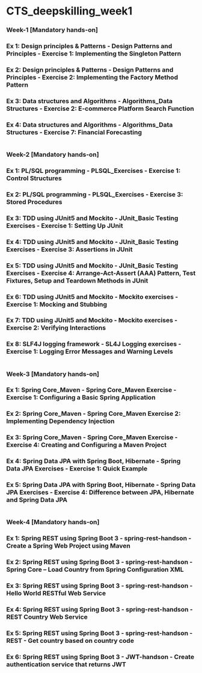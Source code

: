 # CTS_deepskilling_week1

### Week-1 [Mandatory hands-on]
### Ex 1:	Design principles & Patterns	-	Design Patterns and Principles - Exercise 1: Implementing the Singleton Pattern
### Ex 2:	Design principles & Patterns	-	Design Patterns and Principles - Exercise 2: Implementing the Factory Method Pattern
### Ex 3:	Data structures and Algorithms	-	Algorithms_Data Structures - Exercise 2: E-commerce Platform Search Function
### Ex 4:	Data structures and Algorithms	-	Algorithms_Data Structures -	Exercise 7: Financial Forecasting
# 
### Week-2 [Mandatory hands-on]
### Ex 1: PL/SQL programming - PLSQL_Exercises	- Exercise 1: Control Structures
### Ex 2: PL/SQL programming - PLSQL_Exercises	- Exercise 3: Stored Procedures
### Ex 3:	TDD using JUnit5 and Mockito - JUnit_Basic Testing Exercises - Exercise 1: Setting Up JUnit
### Ex 4:	TDD using JUnit5 and Mockito	- JUnit_Basic Testing Exercises - Exercise 3: Assertions in JUnit
### Ex 5:	TDD using JUnit5 and Mockito	- JUnit_Basic Testing Exercises - Exercise 4: Arrange-Act-Assert (AAA) Pattern, Test Fixtures, Setup and Teardown Methods in JUnit
### Ex 6:	TDD using JUnit5 and Mockito - Mockito exercises - Exercise 1: Mocking and Stubbing
### Ex 7:	TDD using JUnit5 and Mockito - Mockito exercises - Exercise 2: Verifying Interactions
### Ex 8:	SLF4J logging framework	- SL4J Logging exercises - Exercise 1: Logging Error Messages and Warning Levels
# 
### Week-3 [Mandatory hands-on]
### Ex 1: Spring Core_Maven - Spring Core_Maven	Exercise	- Exercise 1: Configuring a Basic Spring Application
### Ex 2: Spring Core_Maven - Spring Core_Maven	Exercise 2: Implementing Dependency Injection
### Ex 3:	Spring Core_Maven - Spring Core_Maven	Exercise - Exercise 4: Creating and Configuring a Maven Project
### Ex 4:	Spring Data JPA with Spring Boot, Hibernate	- Spring Data JPA Exercises - Exercise 1: Quick Example
### Ex 5:	Spring Data JPA with Spring Boot, Hibernate	- Spring Data JPA Exercises - Exercise 4: Difference between JPA, Hibernate and Spring Data JPA
#
### Week-4 [Mandatory hands-on]
### Ex 1:	Spring REST using Spring Boot 3	- spring-rest-handson - Create a Spring Web Project using Maven
### Ex 2:	Spring REST using Spring Boot 3	- spring-rest-handson - Spring Core – Load Country from Spring Configuration XML
### Ex 3:	Spring REST using Spring Boot 3	- spring-rest-handson - Hello World RESTful Web Service
### Ex 4:	Spring REST using Spring Boot 3	- spring-rest-handson - REST Country Web Service
### Ex 5:	Spring REST using Spring Boot 3	- spring-rest-handson -	REST - Get country based on country code
### Ex 6:	Spring REST using Spring Boot 3 - JWT-handson - Create authentication service that returns JWT
#

